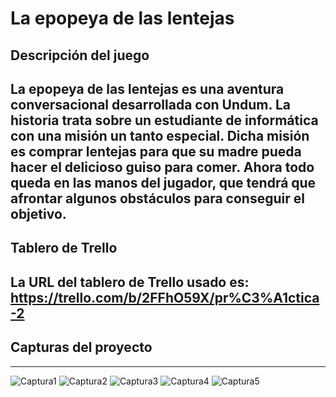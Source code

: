 # La epopeya de las lentejas

## Descripción del juego

La epopeya de las lentejas es una aventura conversacional desarrollada con Undum. La historia trata sobre un estudiante de informática con una misión un tanto especial. Dicha misión es comprar lentejas para que su madre pueda hacer el delicioso guiso para comer. Ahora todo queda en las manos del jugador, que tendrá que afrontar algunos obstáculos para conseguir el objetivo.
----------

## Tablero de Trello

La URL del tablero de Trello usado es: <https://trello.com/b/2FFhO59X/pr%C3%A1ctica-2>
------

## Capturas del proyecto

------------
![Captura1](/dagil-2021-pr2-amm00337/capturas_practica2/1.png)
![Captura2](/dagil-2021-pr2-amm00337/capturas_practica2/2.png)
![Captura3](/dagil-2021-pr2-amm00337/capturas_practica2/3.png)
![Captura4](/dagil-2021-pr2-amm00337/capturas_practica2/Captura09-03-21.png)
![Captura5](/dagil-2021-pr2-amm00337/capturas_practica2/captura28-02-21.png)

